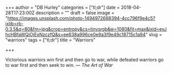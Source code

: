 +++
author = "DB Hurley"
categories = ["tl;dr"]
date = 2018-04-28T17:23:00Z
description = ""
draft = false
image = "https://images.unsplash.com/photo-1494972688394-4cc796f9e4c5?ixlib=rb-0.3.5&q=80&fm=jpg&crop=entropy&cs=tinysrgb&w=1080&fit=max&ixid=eyJhcHBfaWQiOjExNzczfQ&s=ee638a996ce0e9a3f9e49c18715c1a94"
slug = "warriors"
tags = ["tl;dr"]
title = "Warriors"

+++


Victorious warriors win first and then go to war, while defeated warriors go to war first and then seek to win. — _The Art of War_

